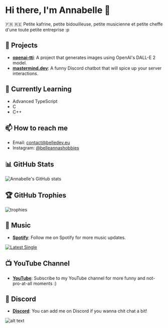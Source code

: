 # Hi there, I'm Annabelle 👋

🇫🇷 🇷🇪 Petite kafrine, petite bidouilleuse, petite musicienne et petite cheffe d'une toute petite entreprise :p

## 🔭 Projects

- **[openai-tti](https://github.com/belledev-eu/openai-tti)**: A project that generates images using OpenAI's DALL-E 2 model.
- **[mastermind.dev](https://github.com/mable42/mastermind.dev)**: A funny Discord chatbot that will spice up your server interactions.

## 🌱 Currently Learning

- Advanced TypeScript
- C
- C++

## 📫 How to reach me

- Email: [contact@belledev.eu](mailto:contact@belledev.eu)
- Instagram: [@belleannashobbies](https://www.instagram.com/mable42)

## 📊 GitHub Stats

![Annabelle's GitHub stats](https://github-readme-stats.vercel.app/api?username=mable42&theme=radical&show_icons=true&hide=stars,issues)

## 🏆 GitHub Trophies

![trophies](https://github-profile-trophy.vercel.app/?username=mable42&theme=radical&rank=SSS,SS,S,AAA,AA,A,B,C&row=2&column=3)

## 🎵 Music

- **[Spotify](https://open.spotify.com/intl-fr/artist/72BZYvYhtrlWz7sgQqpEiF)**: Follow me on Spotify for more music updates.

[![Latest Single](image-1.png)](https://open.spotify.com/intl-fr/artist/72BZYvYhtrlWz7sgQqpEiF)

## 📺 YouTube Channel

- **[YouTube](https://www.youtube.com/@belle_anna.a)**: Subscribe to my YouTube channel for more funny and not-pro-at-all moments :\)

## 💬 Discord

- **[Discord](https://discord.com/channels/@me)**: You can add me on Discord if you wanna chit chat a bit!

![alt text](image-3.png)
